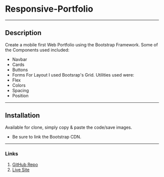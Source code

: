 # Responsive-Portfolio

---

## Description

Create a mobile first Web Portfolio using the Bootstrap Framework.
Some of the Components used included:

- Navbar
- Cards
- Buttons
- Forms
  For Layout I used Bootsrap's Grid.
  Utilities used were:
- Flex
- Colors
- Spacing
- Position

---

## Installation

Available for clone, simply copy & paste the code/save images.

- Be sure to link the Bootstrap CDN.

---

### Links

1. [GitHub Repo](https://github.com/jongomezdev/Responsive-Portfolio)
2. [Live Site](https://jongomezdev.github.io/Responsive-Portfolio/)
